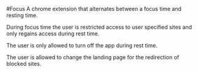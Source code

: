 #Focus
A chrome extension that alternates between a focus time and resting time. 

During focus time the user is restricted access to user specified sites and only regains access during rest time.

The user is only allowed to turn off the app during rest time.

The user is allowed to change the landing page for the redirection of blocked sites. 
